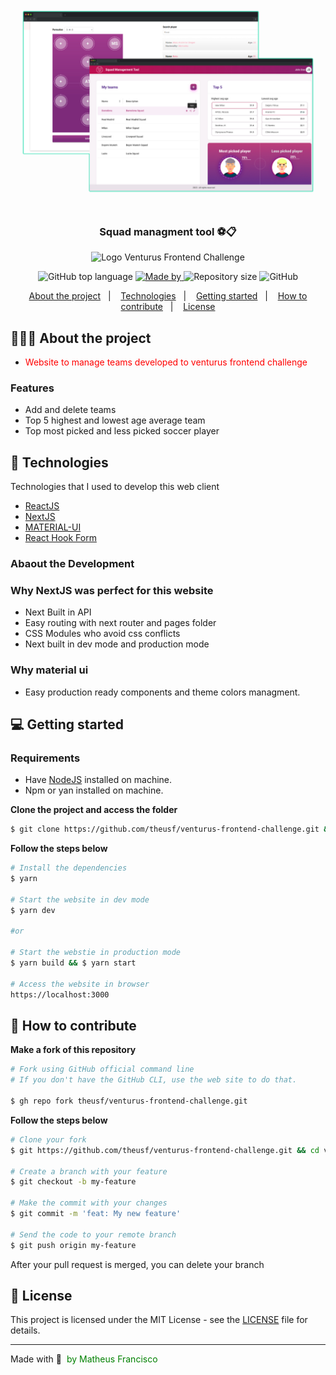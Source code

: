 <h1 align="center">

<img alt="Logo" src="https://github.com/theusf/venturus-frontend-challenge/blob/docs/public/showcase.png?raw=true" width="800px" /> 
</h1>

<h3 align="center">
  Squad managment tool   ⚽📋
</h3>

<p align="center">
 
<img alt="Logo" src="https://www.venturus.org.br/wp-content/uploads/2020/12/Simbolo_Colorido.png" width="50px" /> 
 Venturus Frontend Challenge
 
</p>
<p align="center">
  <img alt="GitHub top language" src="https://img.shields.io/github/languages/top/theusf/venturus-frontend-challenge">

  <a href="https://www.linkedin.com/in/mathfranciscosantos/">
    <img alt="Made by" src="https://img.shields.io/badge/made%20by-Matheus%20Francisco-gree">
  </a>

  <img alt="Repository size" src="https://img.shields.io/github/repo-size/theusf/venturus-frontend-challenge">

  <img alt="GitHub" src="https://img.shields.io/github/license/theusf/venturus-frontend-challenge">
</p>

<p align="center">
  <a href="#-about-the-project">About the project</a>&nbsp;&nbsp;&nbsp;|&nbsp;&nbsp;&nbsp;
  <a href="#-technologies">Technologies</a>&nbsp;&nbsp;&nbsp;|&nbsp;&nbsp;&nbsp;
  <a href="#-getting-started">Getting started</a>&nbsp;&nbsp;&nbsp;|&nbsp;&nbsp;&nbsp;
  <a href="#-how-to-contribute">How to contribute</a>&nbsp;&nbsp;&nbsp;|&nbsp;&nbsp;&nbsp;
  <a href="#-license">License</a>
</p>

## 👨🏻‍💻 About the project

- <p style="color: red;">Website to manage teams developed to venturus frontend challenge</p>

###  Features

- Add and delete teams
- Top 5  highest and lowest age average team
- Top most picked and less picked soccer player

## 🚀 Technologies

Technologies that I used to develop this web client

- [ReactJS](https://reactjs.org/)
- [NextJS](https://nextjs.org/)
- [MATERIAL-UI](https://nextjs.org/)
- [React Hook Form](https://react-hook-form.com/)

### Abaout the Development

### Why NextJS was perfect for this website

- Next Built in API
- Easy routing with next router and pages folder
- CSS Modules who avoid css conflicts
- Next built in dev mode and production mode

### Why material ui

- Easy production ready components and theme colors managment.

## 💻 Getting started

### Requirements

- Have [NodeJS](https://nodejs.org/) installed on machine.
- Npm or yan installed on machine.

**Clone the project and access the folder**

```bash
$ git clone https://github.com/theusf/venturus-frontend-challenge.git && cd venturus-frontend-challenge
```

**Follow the steps below**

```bash
# Install the dependencies
$ yarn

# Start the website in dev mode
$ yarn dev

#or 

# Start the webstie in production mode
$ yarn build && $ yarn start

# Access the website in browser
https://localhost:3000

```

## 🤔 How to contribute

**Make a fork of this repository**

```bash
# Fork using GitHub official command line
# If you don't have the GitHub CLI, use the web site to do that.

$ gh repo fork theusf/venturus-frontend-challenge.git
```

**Follow the steps below**

```bash
# Clone your fork
$ git https://github.com/theusf/venturus-frontend-challenge.git && cd venturus-frontend-challenge

# Create a branch with your feature
$ git checkout -b my-feature

# Make the commit with your changes
$ git commit -m 'feat: My new feature'

# Send the code to your remote branch
$ git push origin my-feature
```

After your pull request is merged, you can delete your branch

## 📝 License

This project is licensed under the MIT License - see the [LICENSE](LICENSE) file for details.

---


Made with 💚<span style="color: green;"> &nbsp;by Matheus Francisco</span>
